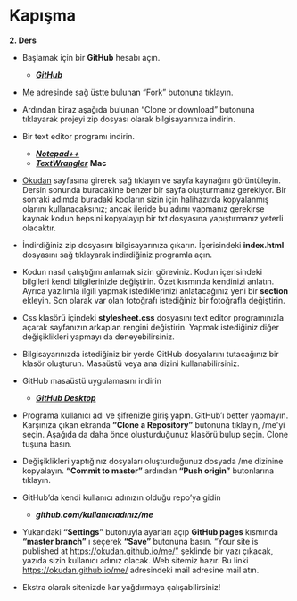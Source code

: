 # Kapışma

**2. Ders**



  - Başlamak için bir **GitHub** hesabı açın.
	- ***[GitHub](https://github.com)***
  - [Me](https://github.com/okudan/me) adresinde sağ üstte bulunan “Fork” butonuna tıklayın.
  - Ardından biraz aşağıda bulunan “Clone or download” butonuna tıklayarak projeyi zip dosyası olarak bilgisayarınıza indirin.
  - Bir text editor programı indirin.
	- ***[Notepad++](https://notepad-plus-plus.org/)***
	- ***[TextWrangler](https://itunes.apple.com/us/app/textwrangler/id404010395?mt=12)*** **Mac**
	
  - [Okudan](https://okudan.github.io/me/) sayfasına girerek sağ tıklayın ve sayfa kaynağını görüntüleyin. Dersin sonunda buradakine benzer bir sayfa oluşturmanız gerekiyor. Bir sonraki adımda buradaki kodların sizin için halihazırda kopyalanmış olanını kullanacaksınız; ancak ileride bu adımı yapmanız gerekirse kaynak kodun hepsini kopyalayıp bir txt dosyasına yapıştırmanız yeterli olacaktır.
  - İndirdiğiniz zip dosyasını bilgisayarınıza çıkarın. İçerisindeki **index.html** dosyasını sağ tıklayarak indirdiğiniz programla açın.
  - Kodun nasıl çalıştığını anlamak sizin göreviniz. Kodun içerisindeki bilgileri kendi bilgilerinizle değiştirin. Özet kısmında kendinizi anlatın. Ayrıca yazılımla ilgili yapmak istediklerinizi anlatacağınız yeni bir **section** ekleyin. Son olarak var olan fotoğrafı istediğiniz bir fotoğrafla değiştirin.
  - Css klasörü içindeki **stylesheet.css** dosyasını text editor programınızla açarak sayfanızın arkaplan rengini değiştirin. Yapmak istediğiniz diğer değişiklikleri yapmayı da deneyebilirsiniz.

  - Bilgisayarınızda istediğiniz bir yerde GitHub dosyalarını tutacağınız bir klasör oluşturun. Masaüstü veya ana dizini kullanabilirsiniz.
  - GitHub masaüstü uygulamasını indirin
	- ***[GitHub Desktop](https://desktop.github.com)***
  - Programa kullanıcı adı ve şifrenizle giriş yapın. GitHub’ı better yapmayın. Karşınıza çıkan ekranda **“Clone a Repository”** butonuna tıklayın, /me'yi seçin. Aşağıda da daha önce oluşturduğunuz klasörü bulup seçin. Clone tuşuna basın.
  - Değişiklikleri yaptığınız dosyaları oluşturduğunuz dosyada /me dizinine kopyalayın. **“Commit to master”** ardından **“Push origin”** butonlarına tıklayın.

  - GitHub’da kendi kullanıcı adınızın olduğu repo’ya gidin
	- ***github.com/kullanıcıadınız/me***
  - Yukarıdaki **“Settings”** butonuyla ayarları açıp **GitHub pages** kısmında **“master branch”** ı seçerek **“Save”** butonuna basın. “Your site is published at https://okudan.github.io/me/” şeklinde bir yazı çıkacak, yazıda sizin kullanıcı adınız olacak. Web sitemiz hazır. Bu linki https://okudan.github.io/me/ adresindeki mail adresine mail atın.
  - Ekstra olarak sitenizde kar yağdırmaya çalışabilirsiniz!